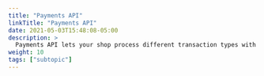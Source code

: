 ```yaml
---
title: "Payments API"
linkTitle: "Payments API"
date: 2021-05-03T15:48:08-05:00
description: >
  Payments API lets your shop process different transaction types with multiple payment methods.
weight: 10
tags: ["subtopic"]
---
```



